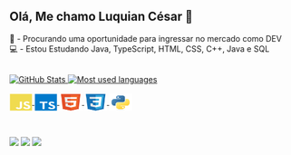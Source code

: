## Olá, Me chamo Luquian César 👋

🔭 - Procurando uma oportunidade para ingressar no mercado como DEV <br/>
💻 - Estou Estudando Java, TypeScript, HTML, CSS, C++, Java e SQL

<div style="display: inline_block"><br>
  <a href="https://github.com/LukeCesar7">
  <img height="160em" alt="GitHub Stats" src="https://github-readme-stats-git-masterrstaa-rickstaa.vercel.app/api?username=LuquianCésar&show_icons=true&theme=radical&include_all_commits=true&count_private=true">
  <img height="160em" alt="Most used languages" src="https://github-readme-stats-git-masterrstaa-rickstaa.vercel.app/api/top-langs/?username=LuquianCésar&layout=compact&langs_count=8&theme=radical">
</div>

<div style="display: inline_block"><br>
  <img align="center" alt="barthel-Js" height="30" width="40" src="https://raw.githubusercontent.com/devicons/devicon/master/icons/javascript/javascript-plain.svg">
  <img align="center" alt="barthel-Ts" height="30" width="40" src="https://raw.githubusercontent.com/devicons/devicon/master/icons/typescript/typescript-plain.svg">
 <!-- <img align="center" alt="barthel-React" height="30" width="40" src="https://raw.githubusercontent.com/devicons/devicon/master/icons/react/react-original.svg"> --->
  <img align="center" alt="barthel-HTML" height="30" width="40" src="https://raw.githubusercontent.com/devicons/devicon/master/icons/html5/html5-original.svg">
  <img align="center" alt="barthel-CSS" height="30" width="40" src="https://raw.githubusercontent.com/devicons/devicon/master/icons/css3/css3-original.svg">
  <img align="center" alt="barthel-Python" height="30" width="40" src="https://raw.githubusercontent.com/devicons/devicon/master/icons/python/python-original.svg">
</div>
 
<br>
<div align="center">

</div>

##

<div style="display: inline_block"> 
  <a href = "mailto:luquian.santos@gmail.com"><img src="https://img.shields.io/badge/-Gmail-%23333?style=for-the-badge&logo=gmail&logoColor=white" target="_blank"></a>
<a href="https://www.instagram.com/luqces_/" target="_blank"><img src="https://img.shields.io/badge/-Instagram-%23E4405F?style=for-the-badge&logo=instagram&logoColor=white" target="_blank"></a>
  <a href="https://www.linkedin.com/in/luquian-c%C3%A9sar-2890ab270/" target="_blank"><img src="https://img.shields.io/badge/-LinkedIn-%230077B5?style=for-the-badge&logo=linkedin&logoColor=white" target="_blank"></a>
</div>
